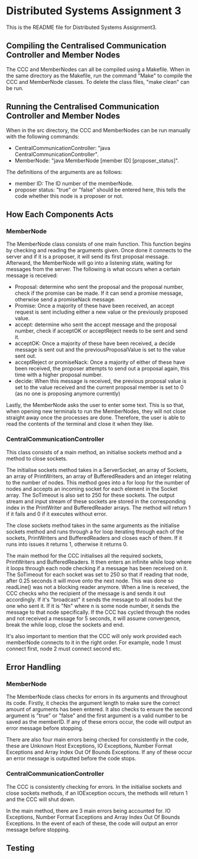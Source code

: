 # Distributed Systems Assignment 3
This is the README file for Distributed Systems Assignment3. 

## Compiling the Centralised Communication Controller and Member Nodes
The CCC and MemberNodes can all be compiled using a Makefile. When in the same directory as the Makefile, run the command "Make" to compile the CCC and MemberNode classes. To delete the class files, "make clean" can be run.

## Running the Centralised Communication Controller and Member Nodes
When in the src directory, the CCC and MemberNodes can be run manually with the following commands:
- CentralCommunicationController: "java CentralCommunicationController".
- MemberNode: "java MemberNode [member ID] [proposer_status]".

The definitions of the arguments are as follows:
- member ID: The ID number of the memberNode.
- proposer status: "true" or "false" should be entered here, this tells the code whether this node is a proposer or not.

## How Each Components Acts
### MemberNode
The MemberNode class consists of one main function. This function begins by checking and reading the arguments given. Once done it connects to the server and if it is a proposer, it will send its first proposal message. Afterward, the MemberNode will go into a listening state, waiting for messages from the server. The following is what occurs when a certain message is received:

- Proposal: determine who sent the proposal and the proposal number, check if the promise can be made. If it can send a promise message, otherwise send a promiseNack message.
- Promise: Once a majority of these have been received, an accept request is sent including either a new value or the previously proposed value.
- accept: determine who sent the accept message and the proposal number, check if acceptOK or acceptReject needs to be sent and send it. 
- acceptOK: Once a majority of these have been received, a decide message is sent out and the previousProposalValue is set to the value sent out.
- acceptReject or promiseNack: Once a majority of either of these have been received, the proposer attempts to send out a proposal again, this time with a higher proposal number.
- decide: When this message is received, the previous proposal value is set to the value received and the current proposal member is set to 0 (as no one is proposing anymore currently)

Lastly, the MemberNode asks the user to enter some text. This is so that, when opening new terminals to run the MemberNodes, they will not close straight away once the processes are done. Therefore, the user is able to read the contents of the terminal and close it when they like.

### CentralCommunicationController
This class consists of a main method, an initialise sockets method and a method to close sockets. 

The initialise sockets method takes in a ServerSocket, an array of Sockets, an array of PrintWriters, an array of BufferedReaders and an integer relating to the number of nodes. This method goes into a for loop for the number of nodes and accepts an incoming socket for each element in the Socket array. The SoTimeout is also set to 250 for these sockets. The output stream and input stream of these sockets are stored in the corresponding index in the PrintWriter and BufferedReader arrays. The method will return 1 if it fails and 0 if it executes without error.

The close sockets method takes in the same arguments as the initialise sockets method and runs through a for loop iterating through each of the sockets, PrintWriters and BufferedReaders and closes each of them. If it runs into issues it returns 1, otherwise it returns 0.

The main method for the CCC initialises all the required sockets, PrintWriters and BufferedReaders. It then enters an infinite while loop where it loops through each node checking if a message has been received on it. The SoTimeout for each socket was set to 250 so that if reading that node, after 0.25 seconds it will move onto the next node. This was done so readLine() was not a blocking reader anymore. When a line is received, the CCC checks who the recipient of the message is and sends it out accordingly. If it's "broadcast" it sends the message to all nodes but the one who sent it. If it is "Nn" where n is some node number, it sends the message to that node specifically. If the CCC has cycled through the nodes and not received a message for 5 seconds, it will assume convergence, break the while loop, close the sockets and end.

It's also important to mention that the CCC will only work provided each memberNode connects to it in the right order. For example, node 1 must connect first, node 2 must connect second etc.

## Error Handling
### MemberNode
The MemberNode class checks for errors in its arguments and throughout its code. Firstly, it checks the argument length to make sure the correct amount of arguments has been entered. It also checks to ensure the second argument is "true" or "false" and the first argument is a valid number to be saved as the memberID. If any of these errors occur, the code will output an error message before stopping.

There are also four main errors being checked for consistently in the code, these are Unknown Host Exceptions, IO Exceptions, Number Format Exceptions and Array Index Out Of Bounds Exceptions. If any of these occur an error message is outputted before the code stops.


### CentralCommunicationController
The CCC is consistently checking for errors. In the initialise sockets and close sockets methods, if an IOException occurs, the methods will return 1 and the CCC will shut down.

In the main method, there are 3 main errors being accounted for. IO Exceptions, Number Format Exceptions and Array Index Out Of Bounds Exceptions. In the event of each of these, the code will output an error message before stopping.

## Testing

